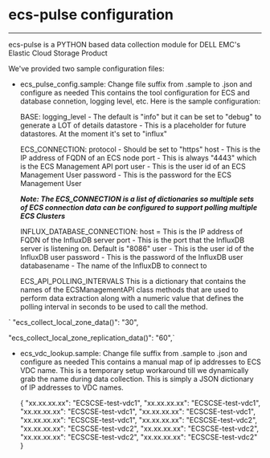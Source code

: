 # ecs-pulse configuration
----------------------------------------------------------------------------------------------
ecs-pulse is a PYTHON based data collection module for DELL EMC's Elastic Cloud Storage Product

We've provided two sample configuration files:

- ecs_pulse_config.sample: Change file suffix from .sample to .json and configure as needed
  This contains the tool configuration for ECS and database connetion, logging level, etc. Here
  is the sample configuration:
  
  BASE:
  logging_level - The default is "info" but it can be set to "debug" to generate a LOT of details
  datastore - This is a placeholder for future datastores.  At the moment it's set to "influx"
  
  ECS_CONNECTION:
  protocol - Should be set to "https"
  host - This is the IP address of FQDN of an ECS node
  port - This is always "4443" which is the ECS Management API port
  user - This is the user id of an ECS Management User 
  password - This is the password for the ECS Management User
  
  _**Note: The ECS_CONNECTION is a list of dictionaries so multiple sets of ECS connection data can 
        be configured to support polling multiple ECS Clusters**_
  
  INFLUX_DATABASE_CONNECTION:
  host = This is the IP address of FQDN of the InfluxDB server
  port - This is the port that the InfluxDB server is listening on.  Default is "8086"
  user - This is the user id of the InfluxDB user 
  password - This is the password of the InfluxDB user 
  databasename - The name of the InfluxDB to connect to
  
  ECS_API_POLLING_INTERVALS
  This is a dictionary that contains the names of the ECSManagementAPI class methods that are used to perform 
  data extraction along with a numeric value that defines the polling interval in seconds to be used to call the method.
  
`  "ecs_collect_local_zone_data()": "30", 
  
  "ecs_collect_local_zone_replication_data()": "60",`
  
- ecs_vdc_lookup.sample: Change file suffix from .sample to .json and configure as needed
  This contains a manual map of ip addresses to ECS VDC name.  This is a temporary setup workaround till we 
  dynamically grab the name during data collection.  This is simply a JSON dictionary of IP addresses to 
  VDC names.
  
  {
  "xx.xx.xx.xx": "ECSCSE-test-vdc1",
  "xx.xx.xx.xx": "ECSCSE-test-vdc1",
  "xx.xx.xx.xx": "ECSCSE-test-vdc1",
  "xx.xx.xx.xx": "ECSCSE-test-vdc1",
  "xx.xx.xx.xx": "ECSCSE-test-vdc1",
  "xx.xx.xx.xx": "ECSCSE-test-vdc2",
  "xx.xx.xx.xx": "ECSCSE-test-vdc2",
  "xx.xx.xx.xx": "ECSCSE-test-vdc2",
  "xx.xx.xx.xx": "ECSCSE-test-vdc2",
  "xx.xx.xx.xx": "ECSCSE-test-vdc2"
}

